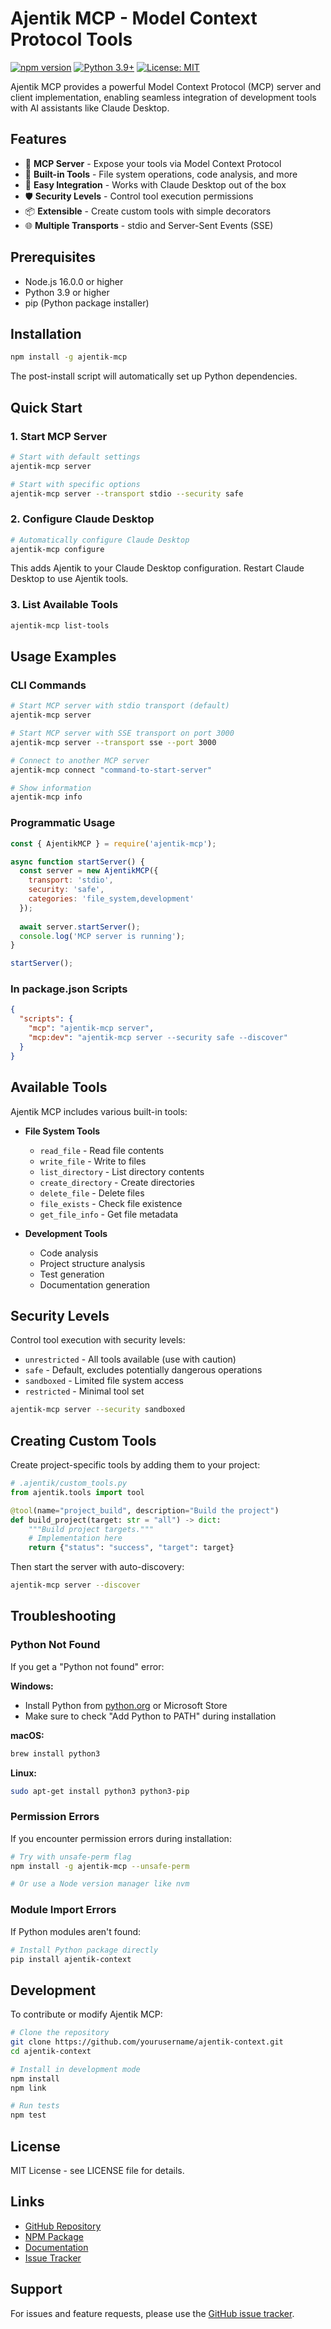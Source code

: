 # Ajentik MCP - Model Context Protocol Tools

[![npm version](https://badge.fury.io/js/ajentik-mcp.svg)](https://www.npmjs.com/package/ajentik-mcp)
[![Python 3.9+](https://img.shields.io/badge/python-3.9+-blue.svg)](https://www.python.org/downloads/)
[![License: MIT](https://img.shields.io/badge/License-MIT-yellow.svg)](https://opensource.org/licenses/MIT)

Ajentik MCP provides a powerful Model Context Protocol (MCP) server and client implementation, enabling seamless integration of development tools with AI assistants like Claude Desktop.

## Features

- 🚀 **MCP Server** - Expose your tools via Model Context Protocol
- 🔧 **Built-in Tools** - File system operations, code analysis, and more
- 🔌 **Easy Integration** - Works with Claude Desktop out of the box
- 🛡️ **Security Levels** - Control tool execution permissions
- 📦 **Extensible** - Create custom tools with simple decorators
- 🌐 **Multiple Transports** - stdio and Server-Sent Events (SSE)

## Prerequisites

- Node.js 16.0.0 or higher
- Python 3.9 or higher
- pip (Python package installer)

## Installation

```bash
npm install -g ajentik-mcp
```

The post-install script will automatically set up Python dependencies.

## Quick Start

### 1. Start MCP Server

```bash
# Start with default settings
ajentik-mcp server

# Start with specific options
ajentik-mcp server --transport stdio --security safe
```

### 2. Configure Claude Desktop

```bash
# Automatically configure Claude Desktop
ajentik-mcp configure
```

This adds Ajentik to your Claude Desktop configuration. Restart Claude Desktop to use Ajentik tools.

### 3. List Available Tools

```bash
ajentik-mcp list-tools
```

## Usage Examples

### CLI Commands

```bash
# Start MCP server with stdio transport (default)
ajentik-mcp server

# Start MCP server with SSE transport on port 3000
ajentik-mcp server --transport sse --port 3000

# Connect to another MCP server
ajentik-mcp connect "command-to-start-server"

# Show information
ajentik-mcp info
```

### Programmatic Usage

```javascript
const { AjentikMCP } = require('ajentik-mcp');

async function startServer() {
  const server = new AjentikMCP({
    transport: 'stdio',
    security: 'safe',
    categories: 'file_system,development'
  });
  
  await server.startServer();
  console.log('MCP server is running');
}

startServer();
```

### In package.json Scripts

```json
{
  "scripts": {
    "mcp": "ajentik-mcp server",
    "mcp:dev": "ajentik-mcp server --security safe --discover"
  }
}
```

## Available Tools

Ajentik MCP includes various built-in tools:

- **File System Tools**
  - `read_file` - Read file contents
  - `write_file` - Write to files
  - `list_directory` - List directory contents
  - `create_directory` - Create directories
  - `delete_file` - Delete files
  - `file_exists` - Check file existence
  - `get_file_info` - Get file metadata

- **Development Tools**
  - Code analysis
  - Project structure analysis
  - Test generation
  - Documentation generation

## Security Levels

Control tool execution with security levels:

- `unrestricted` - All tools available (use with caution)
- `safe` - Default, excludes potentially dangerous operations
- `sandboxed` - Limited file system access
- `restricted` - Minimal tool set

```bash
ajentik-mcp server --security sandboxed
```

## Creating Custom Tools

Create project-specific tools by adding them to your project:

```python
# .ajentik/custom_tools.py
from ajentik.tools import tool

@tool(name="project_build", description="Build the project")
def build_project(target: str = "all") -> dict:
    """Build project targets."""
    # Implementation here
    return {"status": "success", "target": target}
```

Then start the server with auto-discovery:

```bash
ajentik-mcp server --discover
```

## Troubleshooting

### Python Not Found

If you get a "Python not found" error:

**Windows:**
- Install Python from [python.org](https://python.org) or Microsoft Store
- Make sure to check "Add Python to PATH" during installation

**macOS:**
```bash
brew install python3
```

**Linux:**
```bash
sudo apt-get install python3 python3-pip
```

### Permission Errors

If you encounter permission errors during installation:

```bash
# Try with unsafe-perm flag
npm install -g ajentik-mcp --unsafe-perm

# Or use a Node version manager like nvm
```

### Module Import Errors

If Python modules aren't found:

```bash
# Install Python package directly
pip install ajentik-context
```

## Development

To contribute or modify Ajentik MCP:

```bash
# Clone the repository
git clone https://github.com/yourusername/ajentik-context.git
cd ajentik-context

# Install in development mode
npm install
npm link

# Run tests
npm test
```

## License

MIT License - see LICENSE file for details.

## Links

- [GitHub Repository](https://github.com/yourusername/ajentik-context)
- [NPM Package](https://www.npmjs.com/package/ajentik-mcp)
- [Documentation](https://github.com/yourusername/ajentik-context/wiki)
- [Issue Tracker](https://github.com/yourusername/ajentik-context/issues)

## Support

For issues and feature requests, please use the [GitHub issue tracker](https://github.com/yourusername/ajentik-context/issues).